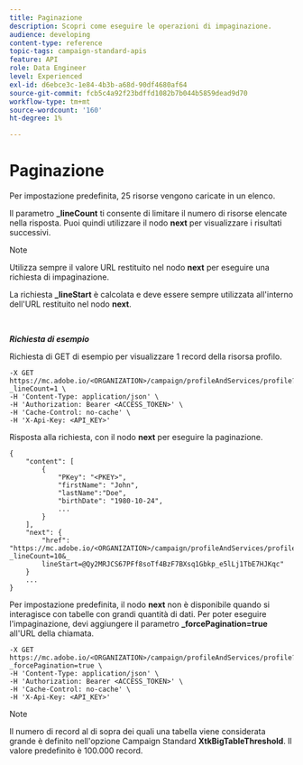 ```yaml
---
title: Paginazione
description: Scopri come eseguire le operazioni di impaginazione.
audience: developing
content-type: reference
topic-tags: campaign-standard-apis
feature: API
role: Data Engineer
level: Experienced
exl-id: d6ebce3c-1e84-4b3b-a68d-90df4680af64
source-git-commit: fcb5c4a92f23bdffd1082b7b044b5859dead9d70
workflow-type: tm+mt
source-wordcount: '160'
ht-degree: 1%

---
```


# Paginazione

Per impostazione predefinita, 25 risorse vengono caricate in un elenco.

Il parametro **_lineCount** ti consente di limitare il numero di risorse elencate nella risposta.  Puoi quindi utilizzare il nodo **next** per visualizzare i risultati successivi.

>[!NOTE]
>
>Utilizza sempre il valore URL restituito nel nodo **next** per eseguire una richiesta di impaginazione.
>
>La richiesta **_lineStart** è calcolata e deve essere sempre utilizzata all&#39;interno dell&#39;URL restituito nel nodo **next**.

<br/>

***Richiesta di esempio***

Richiesta di GET di esempio per visualizzare 1 record della risorsa profilo.

```
-X GET https://mc.adobe.io/<ORGANIZATION>/campaign/profileAndServices/profile?_lineCount=1 \
-H 'Content-Type: application/json' \
-H 'Authorization: Bearer <ACCESS_TOKEN>' \
-H 'Cache-Control: no-cache' \
-H 'X-Api-Key: <API_KEY>'
```

Risposta alla richiesta, con il nodo **next** per eseguire la paginazione.

```
{
    "content": [
        {
            "PKey": "<PKEY>",
            "firstName": "John",
            "lastName":"Doe",
            "birthDate": "1980-10-24",
            ...
        }
    ],
    "next": {
        "href": "https://mc.adobe.io/<ORGANIZATION>/campaign/profileAndServices/profile/email?_lineCount=10&_
        lineStart=@Qy2MRJCS67PFf8soTf4BzF7BXsq1Gbkp_e5lLj1TbE7HJKqc"
    }
    ...
}
```

Per impostazione predefinita, il nodo **next** non è disponibile quando si interagisce con tabelle con grandi quantità di dati. Per poter eseguire l&#39;impaginazione, devi aggiungere il parametro **_forcePagination=true** all&#39;URL della chiamata.

```
-X GET https://mc.adobe.io/<ORGANIZATION>/campaign/profileAndServices/profile?_forcePagination=true \
-H 'Content-Type: application/json' \
-H 'Authorization: Bearer <ACCESS_TOKEN>' \
-H 'Cache-Control: no-cache' \
-H 'X-Api-Key: <API_KEY>'
```

>[!NOTE]
>
>Il numero di record al di sopra dei quali una tabella viene considerata grande è definito nell&#39;opzione Campaign Standard **XtkBigTableThreshold**. Il valore predefinito è 100.000 record.
